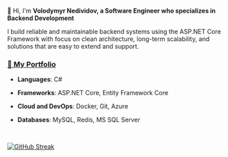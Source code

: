 👋 Hi, I'm **Volodymyr Nedividov, a Software Engineer who specializes in Backend Development**


I build reliable and maintainable backend systems using the ASP.NET Core Framework with focus on clean architecture, long-term scalability, and solutions that are easy to extend and support.

<h3><a href="https://github.com/vladnediv/portfolio">💼 My Portfolio</a></h3>

- **Languages**: C#

- **Frameworks**: ASP.NET Core, Entity Framework Core

- **Cloud and DevOps**: Docker, Git, Azure

- **Databases**: MySQL, Redis, MS SQL Server

<br>


[![GitHub Streak](https://streak-stats.demolab.com/?user=vladnediv&theme=highcontrast)](https://git.io/streak-stats)
<!--[![Volodymyr Nedividov profile views](https://u8views.com/api/v1/github/profiles/81874105/views/day-week-month-total-count.svg)](https://u8views.com/github/vladnediv)-->
